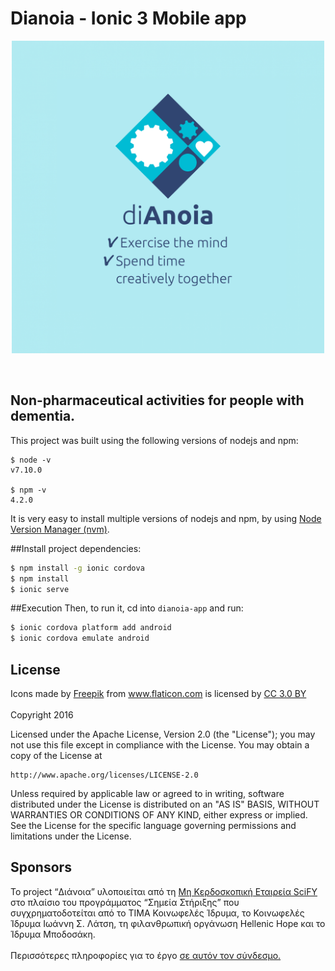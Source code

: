 
# Dianoia - Ionic 3 Mobile app

<p align="center">
<img src="https://raw.githubusercontent.com/scify/Dianoia-app/master/resources/splash.png" width="500">
</p>
<br>

## Non-pharmaceutical activities for people with dementia.

This project was built using the following versions of nodejs and npm:

```$xslt
$ node -v
v7.10.0

$ npm -v
4.2.0

```

It is very easy to install multiple versions of nodejs and npm, by using [Node Version Manager (nvm)](https://github.com/creationix/nvm).

##Install project dependencies:

```bash
$ npm install -g ionic cordova
$ npm install
$ ionic serve
```

##Execution
Then, to run it, cd into `dianoia-app` and run:

```bash
$ ionic cordova platform add android
$ ionic cordova emulate android
```

## License

<div>Icons made by <a href="http://www.freepik.com" title="Freepik">Freepik</a> from <a href="http://www.flaticon.com" title="Flaticon">www.flaticon.com</a> is licensed by <a href="http://creativecommons.org/licenses/by/3.0/" title="Creative Commons BY 3.0" target="_blank">CC 3.0 BY</a></div>

<br>
Copyright 2016

Licensed under the Apache License, Version 2.0 (the "License");
you may not use this file except in compliance with the License.
You may obtain a copy of the License at

    http://www.apache.org/licenses/LICENSE-2.0

Unless required by applicable law or agreed to in writing, software
distributed under the License is distributed on an "AS IS" BASIS,
WITHOUT WARRANTIES OR CONDITIONS OF ANY KIND, either express or implied.
See the License for the specific language governing permissions and
limitations under the License.

## Sponsors
Το project “Διάνοια” υλοποιείται από τη <a href="http://www.scify.org/">Μη Κερδοσκοπική Εταιρεία SciFY</a> στο πλαίσιο του προγράμματος “Σημεία Στήριξης” που συγχρηματοδοτείται από το ΤΙΜΑ Κοινωφελές Ίδρυμα, το Κοινωφελές Ίδρυμα Ιωάννη Σ. Λάτση, τη φιλανθρωπική οργάνωση Hellenic Hope και το Ίδρυμα Μποδοσάκη.
  <br>
  <br>
  Περισσότερες πληροφορίες για το έργο <a href="http://www.scify.gr/site/el/impact-areas/assistive-technologies/dianoia">σε αυτόν τον σύνδεσμο.</a>
